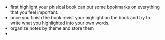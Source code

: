 - first highlight your phisical book can put some bookmarks on everything that you feel important.
- once you finish the book revist your highlight on the book and try to write what you highlighted into your own words.
- organize notes by theme and store them
-